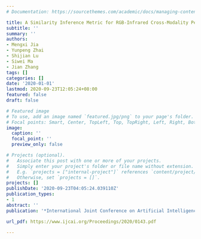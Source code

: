 ```yaml
---
# Documentation: https://sourcethemes.com/academic/docs/managing-content/

title: A Similarity Inference Metric for RGB-Infrared Cross-Modality Person Re-identification
subtitle: ''
summary: ''
authors:
- Mengxi Jia
- Yunpeng Zhai
- Shijian Lu
- Siwei Ma
- Jian Zhang
tags: []
categories: []
date: '2020-01-01'
lastmod: 2020-09-23T12:05:24+08:00
featured: false
draft: false

# Featured image
# To use, add an image named `featured.jpg/png` to your page's folder.
# Focal points: Smart, Center, TopLeft, Top, TopRight, Left, Right, BottomLeft, Bottom, BottomRight.
image:
  caption: ''
  focal_point: ''
  preview_only: false

# Projects (optional).
#   Associate this post with one or more of your projects.
#   Simply enter your project's folder or file name without extension.
#   E.g. `projects = ["internal-project"]` references `content/project/deep-learning/index.md`.
#   Otherwise, set `projects = []`.
projects: []
publishDate: '2020-09-23T04:05:24.039110Z'
publication_types:
- 1
abstract: ''
publication: '*International Joint Conference on Artificial Intelligence (IJCAI)*'

url_pdf: https://www.ijcai.org/Proceedings/2020/0143.pdf

---
```


